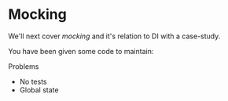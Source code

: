 # Mocking

We'll next cover _mocking_ and it's relation to DI with a case-study. 

You have been given some code to maintain:

Problems

- No tests
- Global state